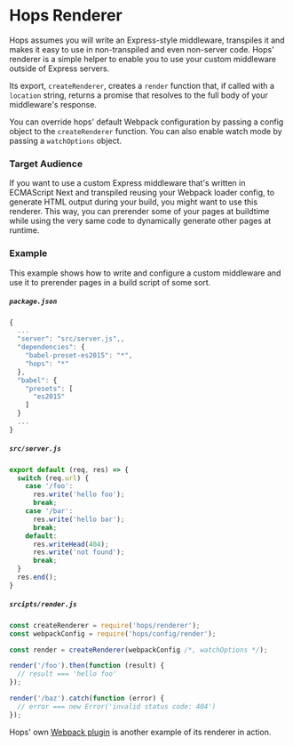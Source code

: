 
# Hops Renderer

Hops assumes you will write an Express-style middleware, transpiles it and makes it easy to use in non-transpiled and even non-server code. Hops' renderer is a simple helper to enable you to use your custom middleware outside of Express servers.

Its export, `createRenderer`, creates a `render` function that, if called with a `location` string, returns a promise that resolves to the full body of your middleware's response.

You can override hops' default Webpack configuration by passing a config object to the `createRenderer` function. You can also enable watch mode by passing a `watchOptions` object.


### Target Audience

If you want to use a custom Express middleware that's written in ECMAScript Next and transpiled reusing your Webpack loader config, to generate HTML output during your build, you might want to use this renderer. This way, you can prerender some of your pages at buildtime while using the very same code to dynamically generate other pages at runtime.


### Example

This example shows how to write and configure a custom middleware and use it to prerender pages in a build script of some sort.


##### `package.json`

```javascript
{
  ...
  "server": "src/server.js",,
  "dependencies": {
    "babel-preset-es2015": "*",
    "hops": "*"
  },
  "babel": {
    "presets": [
      "es2015"
    ]
  }
  ...
}
```

##### `src/server.js`

```javascript
export default (req, res) => {
  switch (req.url) {
    case '/foo':
      res.write('hello foo');
      break;
    case '/bar':
      res.write('hello bar');
      break;
    default:
      res.writeHead(404);
      res.write('not found');
      break;
  }
  res.end();
}
```

##### `srcipts/render.js`

```javascript
const createRenderer = require('hops/renderer');
const webpackConfig = require('hops/config/render');

const render = createRenderer(webpackConfig /*, watchOptions */);

render('/foo').then(function (result) {
  // result === 'hello foo'
});

render('/baz').catch(function (error) {
  // error === new Error('invalid status code: 404')
});
```

Hops' own [Webpack plugin](https://github.com/xing/hops/blob/master/packages/plugin/index.js) is another example of its renderer in action.
